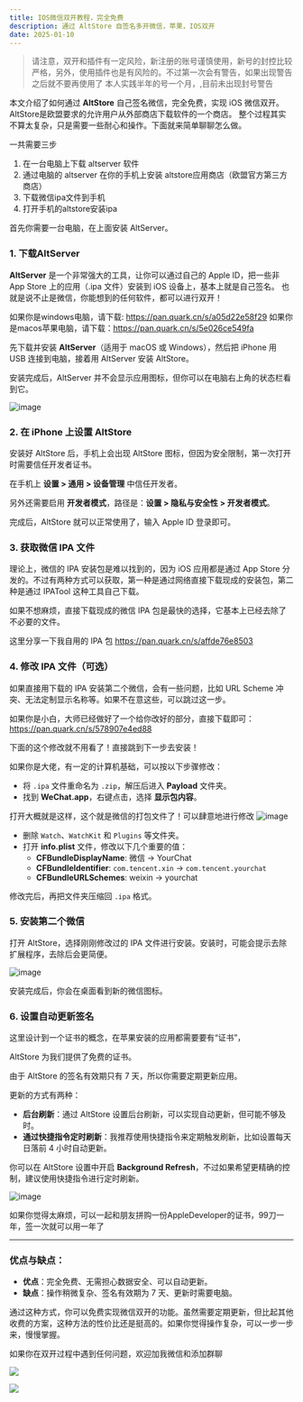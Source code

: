 ```yaml
---
title: IOS微信双开教程，完全免费
description: 通过 AltStore 自签名多开微信，苹果，IOS双开
date: 2025-01-10
---
```


> 请注意，双开和插件有一定风险，新注册的账号谨慎使用，新号的封控比较严格，另外，使用插件也是有风险的。不过第一次会有警告，如果出现警告之后就不要再使用了
> 本人实践半年的号一个月，,目前未出现封号警告

本文介绍了如何通过 **AltStore** 自己签名微信，完全免费，实现 iOS 微信双开。AltStore是欧盟要求的允许用户从外部商店下载软件的一个商店。
整个过程其实不算太复杂，只是需要一些耐心和操作。下面就来简单聊聊怎么做。

一共需要三步

1. 在一台电脑上下载 altserver 软件
2. 通过电脑的 altserver 在你的手机上安装 altstore应用商店（欧盟官方第三方商店）
3. 下载微信ipa文件到手机
4. 打开手机的altstore安装ipa

首先你需要一台电脑，在上面安装 AltServer。

### 1. **下载AltServer**

**AltServer** 是一个非常强大的工具，让你可以通过自己的 Apple ID，把一些非 App Store 上的应用（.ipa 文件）安装到 iOS 设备上，基本上就是自己签名。
也就是说不止是微信，你能想到的任何软件，都可以进行双开！

如果你是windows电脑，请下载: https://pan.quark.cn/s/a05d22e58f29
如果你是macos苹果电脑，请下载：https://pan.quark.cn/s/5e026ce549fa

先下载并安装 **AltServer**（适用于 macOS 或 Windows），然后把 iPhone 用 USB 连接到电脑，接着用 AltServer 安装 AltStore。

安装完成后，AltServer 并不会显示应用图标，但你可以在电脑右上角的状态栏看到它。

![image](https://pic2.zhimg.com/v2-3fdadcd1ce3325fff802f61ae6b8ae15_r.jpg)

### 2. **在 iPhone 上设置 AltStore**

安装好 AltStore 后，手机上会出现 AltStore 图标，但因为安全限制，第一次打开时需要信任开发者证书。

在手机上 **设置 > 通用 > 设备管理** 中信任开发者。

另外还需要启用 **开发者模式**，路径是：**设置 > 隐私与安全性 > 开发者模式**。

完成后，AltStore 就可以正常使用了，输入 Apple ID 登录即可。

### 3. **获取微信 IPA 文件**

理论上，微信的 IPA 安装包是难以找到的，因为 iOS 应用都是通过 App Store 分发的。不过有两种方式可以获取，第一种是通过网络直接下载现成的安装包，第二种是通过 IPATool 这种工具自己下载。

如果不想麻烦，直接下载现成的微信 IPA 包是最快的选择，它基本上已经去除了不必要的文件。

这里分享一下我自用的 IPA 包 https://pan.quark.cn/s/affde76e8503 

### 4. **修改 IPA 文件（可选）**

如果直接用下载的 IPA 安装第二个微信，会有一些问题，比如 URL Scheme 冲突、无法定制显示名称等。如果不在意这些，可以跳过这一步。

如果你是小白，大师已经做好了一个给你改好的部分，直接下载即可：https://pan.quark.cn/s/578907e4ed88

下面的这个修改就不用看了！直接跳到下一步去安装！

如果你是大佬，有一定的计算机基础，可以按以下步骤修改：
- 将 `.ipa` 文件重命名为 `.zip`，解压后进入 **Payload** 文件夹。
- 找到 **WeChat.app**，右键点击，选择 **显示包内容**。

打开大概就是这样，这个就是微信的打包文件了！可以肆意地进行修改
![image](https://pub-661b0ffd786d45edbf52a76c125d28a7.r2.dev/6051736522440_.pic.jpg)

- 删除 `Watch`、`WatchKit` 和 `Plugins` 等文件夹。
- 打开 **info.plist** 文件，修改以下几个重要的值：
    - **CFBundleDisplayName**: 微信 → YourChat
    - **CFBundleIdentifier**: `com.tencent.xin` → `com.tencent.yourchat`
    - **CFBundleURLSchemes**: weixin → yourchat

修改完后，再把文件夹压缩回 `.ipa` 格式。

### 5. **安装第二个微信**

打开 AltStore，选择刚刚修改过的 IPA 文件进行安装。安装时，可能会提示去除扩展程序，去除后会更简便。

![image](https://pic1.zhimg.com/v2-6e55256ff0254c4422e7901704d412f4_r.jpg)

安装完成后，你会在桌面看到新的微信图标。

### 6. **设置自动更新签名**

这里设计到一个证书的概念，在苹果安装的应用都需要要有“证书”，

AltStore 为我们提供了免费的证书。

由于 AltStore 的签名有效期只有 7 天，所以你需要定期更新应用。

更新的方式有两种：

- **后台刷新**：通过 AltStore 设置后台刷新，可以实现自动更新，但可能不够及时。
- **通过快捷指令定时刷新**：我推荐使用快捷指令来定期触发刷新，比如设置每天日落前 4 小时自动更新。

你可以在 AltStore 设置中开启 **Background Refresh**，不过如果希望更精确的控制，建议使用快捷指令进行定时刷新。

![image](https://pic2.zhimg.com/v2-fbe770e4f5a1e26e700c94cfe6388901_r.jpg)

如果你觉得太麻烦，可以一起和朋友拼购一份AppleDeveloper的证书，99刀一年，签一次就可以用一年了

---

### 优点与缺点：

- **优点**：完全免费、无需担心数据安全、可以自动更新。
- **缺点**：操作稍微复杂、签名有效期为 7 天、更新时需要电脑。

通过这种方式，你可以免费实现微信双开的功能。虽然需要定期更新，但比起其他收费的方案，这种方法的性价比还是挺高的。如果你觉得操作复杂，可以一步一步来，慢慢掌握。

如果你在双开过程中遇到任何问题，欢迎加我微信和添加群聊

![](https://pub-661b0ffd786d45edbf52a76c125d28a7.r2.dev/6021736521154_.pic.jpg)

![](https://pub-661b0ffd786d45edbf52a76c125d28a7.r2.dev/6041736521269_.pic.jpg)


